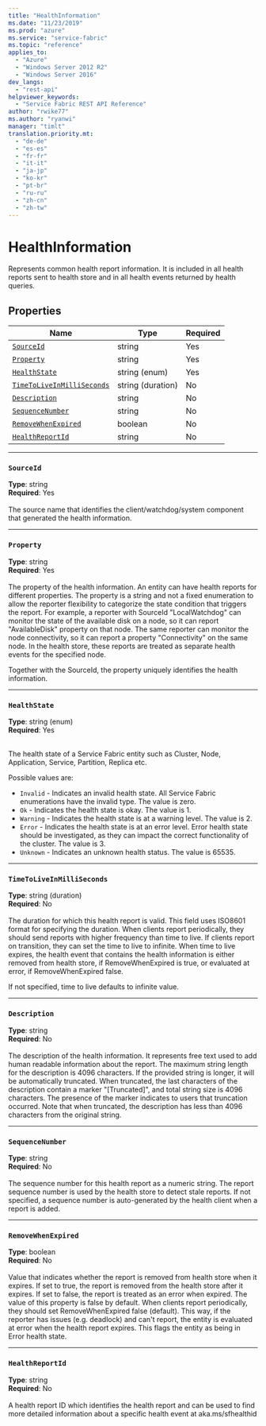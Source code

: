 ```yaml
---
title: "HealthInformation"
ms.date: "11/23/2019"
ms.prod: "azure"
ms.service: "service-fabric"
ms.topic: "reference"
applies_to: 
  - "Azure"
  - "Windows Server 2012 R2"
  - "Windows Server 2016"
dev_langs: 
  - "rest-api"
helpviewer_keywords: 
  - "Service Fabric REST API Reference"
author: "rwike77"
ms.author: "ryanwi"
manager: "timlt"
translation.priority.mt: 
  - "de-de"
  - "es-es"
  - "fr-fr"
  - "it-it"
  - "ja-jp"
  - "ko-kr"
  - "pt-br"
  - "ru-ru"
  - "zh-cn"
  - "zh-tw"
---
```

# HealthInformation

Represents common health report information. It is included in all health reports sent to health store and in all health events returned by health queries.


## Properties
| Name | Type | Required |
| --- | --- | --- |
| [`SourceId`](#sourceid) | string | Yes |
| [`Property`](#property) | string | Yes |
| [`HealthState`](#healthstate) | string (enum) | Yes |
| [`TimeToLiveInMilliSeconds`](#timetoliveinmilliseconds) | string (duration) | No |
| [`Description`](#description) | string | No |
| [`SequenceNumber`](#sequencenumber) | string | No |
| [`RemoveWhenExpired`](#removewhenexpired) | boolean | No |
| [`HealthReportId`](#healthreportid) | string | No |

____
### `SourceId`
__Type__: string <br/>
__Required__: Yes<br/>
<br/>
The source name that identifies the client/watchdog/system component that generated the health information.


____
### `Property`
__Type__: string <br/>
__Required__: Yes<br/>
<br/>
The property of the health information. An entity can have health reports for different properties.
The property is a string and not a fixed enumeration to allow the reporter flexibility to categorize the state condition that triggers the report.
For example, a reporter with SourceId "LocalWatchdog" can monitor the state of the available disk on a node,
so it can report "AvailableDisk" property on that node.
The same reporter can monitor the node connectivity, so it can report a property "Connectivity" on the same node.
In the health store, these reports are treated as separate health events for the specified node.

Together with the SourceId, the property uniquely identifies the health information.


____
### `HealthState`
__Type__: string (enum) <br/>
__Required__: Yes<br/>
<br/>


The health state of a Service Fabric entity such as Cluster, Node, Application, Service, Partition, Replica etc.

Possible values are: 

  - `Invalid` - Indicates an invalid health state. All Service Fabric enumerations have the invalid type. The value is zero.
  - `Ok` - Indicates the health state is okay. The value is 1.
  - `Warning` - Indicates the health state is at a warning level. The value is 2.
  - `Error` - Indicates the health state is at an error level. Error health state should be investigated, as they can impact the correct functionality of the cluster. The value is 3.
  - `Unknown` - Indicates an unknown health status. The value is 65535.



____
### `TimeToLiveInMilliSeconds`
__Type__: string (duration) <br/>
__Required__: No<br/>
<br/>
The duration for which this health report is valid. This field uses ISO8601 format for specifying the duration.
When clients report periodically, they should send reports with higher frequency than time to live.
If clients report on transition, they can set the time to live to infinite.
When time to live expires, the health event that contains the health information
is either removed from health store, if RemoveWhenExpired is true, or evaluated at error, if RemoveWhenExpired false.

If not specified, time to live defaults to infinite value.


____
### `Description`
__Type__: string <br/>
__Required__: No<br/>
<br/>
The description of the health information. It represents free text used to add human readable information about the report.
The maximum string length for the description is 4096 characters.
If the provided string is longer, it will be automatically truncated.
When truncated, the last characters of the description contain a marker "[Truncated]", and total string size is 4096 characters.
The presence of the marker indicates to users that truncation occurred.
Note that when truncated, the description has less than 4096 characters from the original string.


____
### `SequenceNumber`
__Type__: string <br/>
__Required__: No<br/>
<br/>
The sequence number for this health report as a numeric string.
The report sequence number is used by the health store to detect stale reports.
If not specified, a sequence number is auto-generated by the health client when a report is added.


____
### `RemoveWhenExpired`
__Type__: boolean <br/>
__Required__: No<br/>
<br/>
Value that indicates whether the report is removed from health store when it expires.
If set to true, the report is removed from the health store after it expires.
If set to false, the report is treated as an error when expired. The value of this property is false by default.
When clients report periodically, they should set RemoveWhenExpired false (default).
This way, if the reporter has issues (e.g. deadlock) and can't report, the entity is evaluated at error when the health report expires.
This flags the entity as being in Error health state.


____
### `HealthReportId`
__Type__: string <br/>
__Required__: No<br/>
<br/>
A health report ID which identifies the health report and can be used to find more detailed information about a specific health event at
aka.ms/sfhealthid

